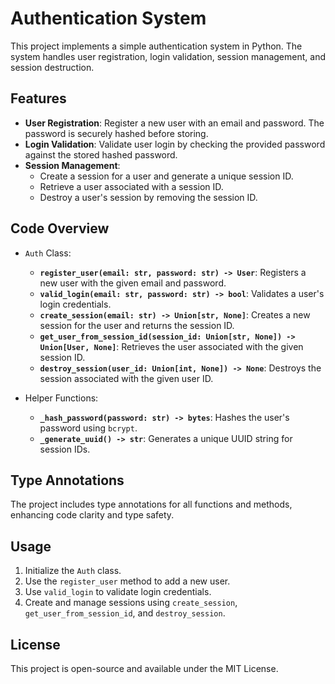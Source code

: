 # Authentication System

This project implements a simple authentication system in Python. The system handles user registration, login validation, session management, and session destruction.

## Features

- **User Registration**: Register a new user with an email and password. The password is securely hashed before storing.
- **Login Validation**: Validate user login by checking the provided password against the stored hashed password.
- **Session Management**:
  - Create a session for a user and generate a unique session ID.
  - Retrieve a user associated with a session ID.
  - Destroy a user's session by removing the session ID.

## Code Overview

- `Auth` Class:
  - **`register_user(email: str, password: str) -> User`**: Registers a new user with the given email and password.
  - **`valid_login(email: str, password: str) -> bool`**: Validates a user's login credentials.
  - **`create_session(email: str) -> Union[str, None]`**: Creates a new session for the user and returns the session ID.
  - **`get_user_from_session_id(session_id: Union[str, None]) -> Union[User, None]`**: Retrieves the user associated with the given session ID.
  - **`destroy_session(user_id: Union[int, None]) -> None`**: Destroys the session associated with the given user ID.

- Helper Functions:
  - **`_hash_password(password: str) -> bytes`**: Hashes the user's password using `bcrypt`.
  - **`_generate_uuid() -> str`**: Generates a unique UUID string for session IDs.

## Type Annotations

The project includes type annotations for all functions and methods, enhancing code clarity and type safety.

## Usage

1. Initialize the `Auth` class.
2. Use the `register_user` method to add a new user.
3. Use `valid_login` to validate login credentials.
4. Create and manage sessions using `create_session`, `get_user_from_session_id`, and `destroy_session`.

## License

This project is open-source and available under the MIT License.
